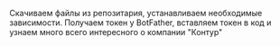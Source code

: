 Скачиваем файлы из репозитария, устанавливаем необходимые зависимости. Получаем токен у BotFather, вставляем токен в код и узнаем много всего интересного о компании "Контур"
